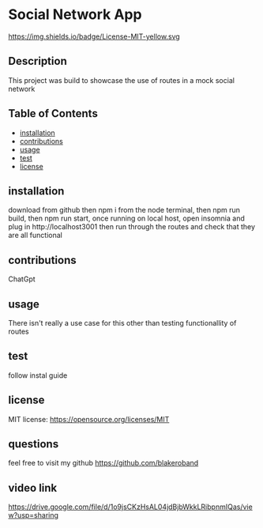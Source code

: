 # Social Network App

  https://img.shields.io/badge/License-MIT-yellow.svg

  ## Description
  This project was build to showcase the use of routes in a mock social network

  ## Table of Contents
  - [installation](#installation)
  - [contributions](#contributions)
  - [usage](#usage)
  - [test](#test)
  - [license](#license)

  ## installation
  download from github then npm i from the node terminal, then npm run build, then npm run start, once running on local host, open insomnia and plug in http://localhost3001 then run through the routes and check that they are all functional

  ## contributions
  ChatGpt

  ## usage
  There isn't really a use case for this other than testing functionallity of routes
  
  ## test
  follow instal guide

  ## license
  MIT license: 
https://opensource.org/licenses/MIT
  
  ## questions
  feel free to visit my github https://github.com/blakeroband

  ## video link
  https://drive.google.com/file/d/1o9jsCKzHsAL04jdBjbWkkLRibpnmIQas/view?usp=sharing